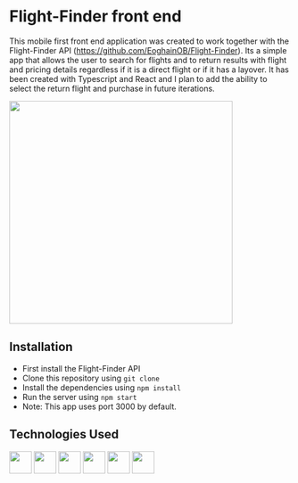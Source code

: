 # Flight-Finder front end
This mobile first front end application was created to work together with the Flight-Finder API (https://github.com/EoghainOB/Flight-Finder). Its a simple app that allows the user to search for flights and to return results with flight and pricing details regardless if it is a direct flight or if it has a layover. It has been created with Typescript and React and I plan to add the ability to select the return flight and purchase in future iterations.

<img width=400 src="https://user-images.githubusercontent.com/110406695/228485630-7fe4e0fb-4fbc-4e66-a940-0a99f384919e.jpg"/>

## Installation
- First install the Flight-Finder API
- Clone this repository using `git clone`
- Install the dependencies using `npm install`
- Run the server using `npm start`
- Note: This app uses port 3000 by default.

## Technologies Used
<div>
    <img height=40 src="https://cdn.jsdelivr.net/gh/devicons/devicon/icons/javascript/javascript-original.svg"/>
    <img height=40 src="https://cdn.jsdelivr.net/gh/devicons/devicon/icons/typescript/typescript-original.svg"/>
    <img height=40 src="https://cdn.jsdelivr.net/gh/devicons/devicon/icons/nodejs/nodejs-original.svg" />
    <img height=40 src="https://cdn.jsdelivr.net/gh/devicons/devicon/icons/react/react-original.svg" />
    <img height=40 src="https://cdn.jsdelivr.net/gh/devicons/devicon/icons/html5/html5-original.svg" />
    <img height=40 src="https://cdn.jsdelivr.net/gh/devicons/devicon/icons/css3/css3-original.svg" />
</div>
